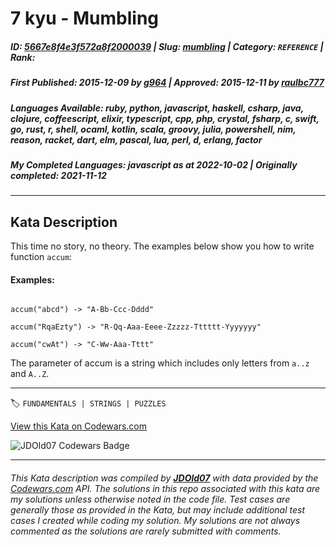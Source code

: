 # 7 kyu - Mumbling

##### **ID**: [5667e8f4e3f572a8f2000039](https://www.codewars.com/kata/5667e8f4e3f572a8f2000039) | **Slug**: [mumbling](https://www.codewars.com/kata/5667e8f4e3f572a8f2000039) | **Category**: `REFERENCE` | **Rank**: <span style="color:white">7 kyu</span>

##### **First Published**: 2015-12-09 ***by*** [g964](https://www.codewars.com/users/g964) | **Approved**: 2015-12-11 ***by*** [raulbc777](https://www.codewars.com/users/raulbc777)

##### **Languages Available**: ruby, python, javascript, haskell, csharp, java, clojure, coffeescript, elixir, typescript, cpp, php, crystal, fsharp, c, swift, go, rust, r, shell, ocaml, kotlin, scala, groovy, julia, powershell, nim, reason, racket, dart, elm, pascal, lua, perl, d, erlang, factor

##### **My Completed Languages**: javascript ***as at*** 2022-10-02 | **Originally completed**: 2021-11-12

---

## Kata Description


This time no story, no theory. The examples below show you how to write function `accum`:



#### Examples:

```

accum("abcd") -> "A-Bb-Ccc-Dddd"

accum("RqaEzty") -> "R-Qq-Aaa-Eeee-Zzzzz-Tttttt-Yyyyyyy"

accum("cwAt") -> "C-Ww-Aaa-Tttt"

```



The parameter of accum is a string which includes only letters from `a..z` and `A..Z`.

---


🏷 `FUNDAMENTALS | STRINGS | PUZZLES`


[View this Kata on Codewars.com](https://www.codewars.com/kata/5667e8f4e3f572a8f2000039)

![](https://www.codewars.com/users/jdold07/badges/large "JDOld07 Codewars Badge")

---

###### *This Kata description was compiled by [**JDOld07**](https://tpstech.dev) with data provided by the [Codewars.com](https://www.codewars.com) API.  The solutions in this repo associated with this kata are my solutions unless otherwise noted in the code file.  Test cases are generally those as provided in the Kata, but may include additional test cases I created while coding my solution.  My solutions are not always commented as the solutions are rarely submitted with comments.*
